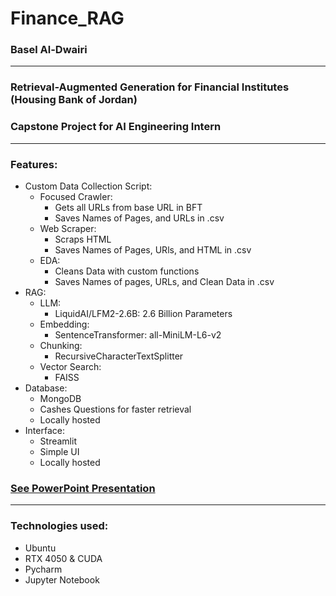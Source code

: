 # Finance_RAG
### Basel Al-Dwairi

___

### Retrieval-Augmented Generation for Financial Institutes (Housing Bank of Jordan)

### Capstone Project for AI Engineering Intern
___


### Features:

- Custom Data Collection Script:
  - Focused Crawler: 
    - Gets all URLs from base URL in BFT
    - Saves Names of Pages, and URLs in .csv
  - Web Scraper: 
    - Scraps HTML
    - Saves Names of Pages, URls, and HTML in .csv
  - EDA:
    - Cleans Data with custom functions
    - Saves Names of pages, URLs, and Clean Data in .csv
- RAG:
  - LLM:
    - LiquidAI/LFM2-2.6B: 2.6 Billion Parameters
  - Embedding:
    - SentenceTransformer: all-MiniLM-L6-v2
  - Chunking:
    - RecursiveCharacterTextSplitter
  - Vector Search:
    - FAISS
- Database:
  - MongoDB
  - Cashes Questions for faster retrieval
  - Locally hosted
- Interface:
  - Streamlit
  - Simple UI
  - Locally hosted

### [See PowerPoint Presentation][pptx]

___

### Technologies used:

- Ubuntu
- RTX 4050 & CUDA
- Pycharm
- Jupyter Notebook

[pptx]:Finance_RAG.pptx